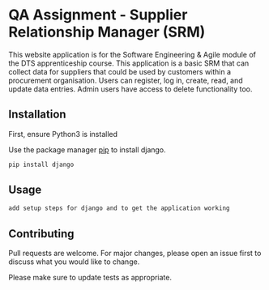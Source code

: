 # QA Assignment - Supplier Relationship Manager (SRM)

This website application is for the Software Engineering & Agile module of the DTS apprenticeship course. This application is a basic SRM that can collect data for suppliers that could be used by customers within a procurement organisation. Users can register, log in, create, read, and update data entries. Admin users have access to delete functionality too. 

## Installation

First, ensure Python3 is installed

Use the package manager [pip](https://pip.pypa.io/en/stable/) to install django.

```bash
pip install django
```

## Usage

```bash
add setup steps for django and to get the application working


```

## Contributing

Pull requests are welcome. For major changes, please open an issue first
to discuss what you would like to change.

Please make sure to update tests as appropriate.